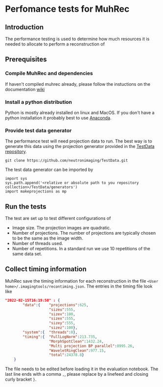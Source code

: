 # Perfomance tests for MuhRec
## Introduction
The performance testing is used to determine how much resources it is needed to allocate to perform a reconstruction of 

## Prerequisites

### Compile MuhRec and dependencies
If haven't compiled muhrec already, please follow the instuctions on the documentation [wiki](https://github.com/neutronimaging/imagingsuite/wiki)

### Install a python distribution
Python is mostly already installed on linux and MacOS. If you don't have a python installation it probably best to use [Anaconda](https://www.anaconda.com/products/individual). 

### Provide test data generator
The performance test will need projection data to run. The best way is to generate this data using the projection generator provided in the [TestData repository](https://github.com/neutronimaging/TestData).

```git clone https://github.com/neutronimaging/TestData.git```

The test data generator can be imported by
```
import sys
sys.path.append('<relative or absolute path to you repository collection>/TestData/generators')
import makeprojections as mp
```

## Run the tests
The test are set up to test different configurations of 
- Image size. The projection images are quadratic.
- Number of projections. The number of projections are typically chosen to be the same as the image width.
- Number of threads used.
- Number of repetitions. In a standard run we use 10 repetitions of the same data set.

## Collect timing information
MuhRec save the timing information for each reconstruction in the file ```<User home>/.imagingtools/recontiming.json```. 
The entries in the timing file look like
```json
"2022-02-15T16:19:50" : {
        "data":{    "projections":625, 
                    "sizeu":555, 
                    "sizev":100, 
                    "sizex":555, 
                    "sizey":555, 
                    "sizez":100},
        "system":{  "threads":8},
        "timing":{  "FullLogNorm":213.735, 
                    "MorphSpotClean":1432.24, 
                    "Multi projection BP parallel":8995.26, 
                    "WaveletRingClean":977.15, 
                    "total":24378.8}
    }
```

The file needs to be edited before loading it in the evaluation notebook. The last line ends with a comma ```,```, please replace by a linefeed and closing curly bracket ```}```.


